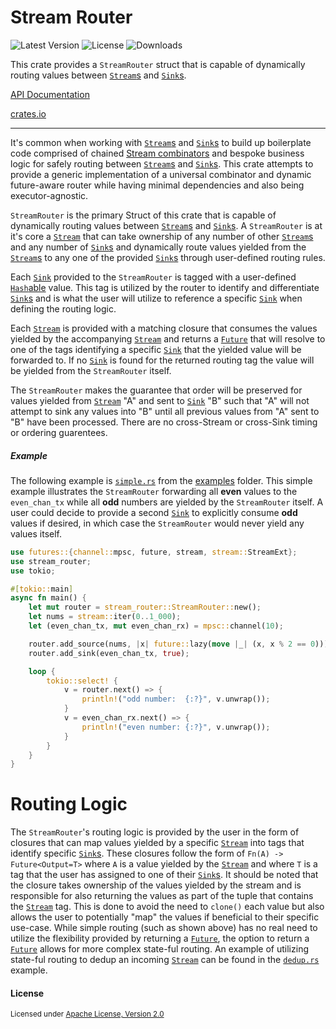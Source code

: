# Stream Router
![Latest Version](https://img.shields.io/crates/v/stream_router)
![License](https://img.shields.io/crates/l/stream_router)
![Downloads](https://img.shields.io/crates/d/stream_router)

This crate provides a `StreamRouter` struct that is capable of dynamically routing values between [`Stream`s](https://docs.rs/futures/0.3.4/futures/stream/trait.Stream.html) and [`Sink`s](https://docs.rs/futures/0.3.4/futures/sink/trait.Sink.html).

[API Documentation](https://docs.rs/stream_router/0.1.0/stream_router/)

[crates.io](https://crates.io/crates/stream_router)

---

It's common when working with [`Stream`s](https://docs.rs/futures/0.3.4/futures/stream/trait.Stream.html) and [`Sink`s](https://docs.rs/futures/0.3.4/futures/sink/trait.Sink.html) to build up boilerplate code comprised of chained [Stream combinators](https://docs.rs/futures/0.3.4/futures/stream/trait.StreamExt.html) and bespoke business logic for safely 
routing between [`Stream`s](https://docs.rs/futures/0.3.4/futures/stream/trait.Stream.html) and [`Sink`s](https://docs.rs/futures/0.3.4/futures/sink/trait.Sink.html). This crate attempts to provide a generic implementation of
a universal combinator and dynamic future-aware router while having minimal dependencies and also being executor-agnostic.

`StreamRouter` is the primary Struct of this crate that is capable of dynamically routing values between
[`Stream`s](https://docs.rs/futures/0.3.4/futures/stream/trait.Stream.html) and 
[`Sink`s](https://docs.rs/futures/0.3.4/futures/sink/trait.Sink.html). A `StreamRouter` is at it's core a
[`Stream`](https://docs.rs/futures/0.3.4/futures/stream/trait.Stream.html) that can take ownership of any number of 
other [`Stream`s](https://docs.rs/futures/0.3.4/futures/stream/trait.Stream.html) and any number of
[`Sink`s](https://docs.rs/futures/0.3.4/futures/sink/trait.Sink.html) and dynamically route values yielded from the
[`Stream`s](https://docs.rs/futures/0.3.4/futures/stream/trait.Stream.html) to any one of the
provided [`Sink`s](https://docs.rs/futures/0.3.4/futures/sink/trait.Sink.html) through user-defined routing rules. 

Each [`Sink`](https://docs.rs/futures/0.3.4/futures/sink/trait.Sink.html) provided to the `StreamRouter` 
is tagged with a user-defined [`Hash`able](https://doc.rust-lang.org/std/hash/trait.Hash.html) value.
This tag is utilized by the router to identify and differentiate [`Sink`s](https://docs.rs/futures/0.3.4/futures/sink/trait.Sink.html)
and is what the user will utilize to reference a specific [`Sink`](https://docs.rs/futures/0.3.4/futures/sink/trait.Sink.html)
when defining the routing logic.

Each [`Stream`](https://docs.rs/futures/0.3.4/futures/stream/trait.Stream.html) is provided with a matching closure
that consumes the values yielded by the accompanying [`Stream`](https://docs.rs/futures/0.3.4/futures/stream/trait.Stream.html)
and returns a [`Future`](https://docs.rs/futures/0.3.4/futures/prelude/trait.Future.html) that will resolve to one of the tags
identifying a specific [`Sink`](https://docs.rs/futures/0.3.4/futures/sink/trait.Sink.html) that the yielded value will be
forwarded to. If no [`Sink`](https://docs.rs/futures/0.3.4/futures/sink/trait.Sink.html) is found for the returned routing tag
the value will be yielded from the `StreamRouter` itself. 

The `StreamRouter` makes the guarantee that order will be preserved for values yielded from [`Stream`](https://docs.rs/futures/0.3.4/futures/stream/trait.Stream.html)
"A" and sent to [`Sink`](https://docs.rs/futures/0.3.4/futures/sink/trait.Sink.html) "B" such that "A" will not attempt to sink any values into "B" until all
previous values from "A" sent to "B" have been processed. There are no cross-Stream or cross-Sink timing or ordering guarentees. 

##### Example

The following example is [`simple.rs`](https://github.com/BroderickCarlin/stream_router/blob/master/examples/simple.rs)
from the [examples](https://github.com/BroderickCarlin/stream_router/tree/master/examples) folder. This simple example
illustrates the `StreamRouter` forwarding all <b>even</b> values to the `even_chan_tx` while all <b>odd</b> numbers are yielded by
the `StreamRouter` itself. A user could decide to provide a second [`Sink`](https://docs.rs/futures/0.3.4/futures/sink/trait.Sink.html)
to explicitly consume <b>odd</b> values if desired, in which case the `StreamRouter` would never yield any values itself.


```rust
use futures::{channel::mpsc, future, stream, stream::StreamExt};
use stream_router;
use tokio;

#[tokio::main]
async fn main() {
    let mut router = stream_router::StreamRouter::new();
    let nums = stream::iter(0..1_000);
    let (even_chan_tx, mut even_chan_rx) = mpsc::channel(10);

    router.add_source(nums, |x| future::lazy(move |_| (x, x % 2 == 0)));
    router.add_sink(even_chan_tx, true);

    loop {
        tokio::select! {
            v = router.next() => {
                println!("odd number:  {:?}", v.unwrap());
            }
            v = even_chan_rx.next() => {
                println!("even number: {:?}", v.unwrap());
            }
        }
    }
}
```

# Routing Logic

The `StreamRouter`'s routing logic is provided by the user in the form of closures that can map values yielded by
a specific [`Stream`](https://docs.rs/futures/0.3.4/futures/stream/trait.Stream.html) into tags that identify
specific [`Sink`s](https://docs.rs/futures/0.3.4/futures/sink/trait.Sink.html). These closures follow the form of
`Fn(A) -> Future<Output=T>` where `A` is a value yielded by the [`Stream`](https://docs.rs/futures/0.3.4/futures/stream/trait.Stream.html) 
and where `T` is a tag that the user has assigned to one of their [`Sink`s](https://docs.rs/futures/0.3.4/futures/sink/trait.Sink.html). It should be noted that the closure takes ownership of the values yielded by the stream and is responsible for also returning the values as part of the tuple that contains the  [`Stream`](https://docs.rs/futures/0.3.4/futures/stream/trait.Stream.html) tag. This is done to avoid the need to `clone()` each value but also allows the user to potentially "map" the values if beneficial to their specific use-case.
While simple routing (such as shown above) has no real need to utilize the flexibility provided by returning a
[`Future`](https://docs.rs/futures/0.3.4/futures/prelude/trait.Future.html), the option to return a 
[`Future`](https://docs.rs/futures/0.3.4/futures/prelude/trait.Future.html) allows for more complex state-ful routing. 
An example of utilizing state-ful routing to dedup an incoming [`Stream`](https://docs.rs/futures/0.3.4/futures/stream/trait.Stream.html)
can be found in the [`dedup.rs`](https://github.com/BroderickCarlin/stream_router/blob/master/examples/dedup.rs) example. 

#### License

<sup>
Licensed under <a href="LICENSE">Apache License, Version
2.0</a>
</sup>
